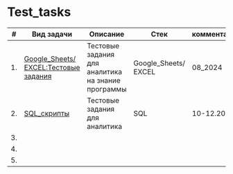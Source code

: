 # Test_tasks

| #    | Вид задачи  | Описание                                                     | Стек                                                         | комментарии|
| ---- | ------------------------------------------------------------ | ------------------------------------------------------------ | ------------------------------------------------------------ |-----------------------------------------------------|
| 1.   | [Google_Sheets/ EXCEL:Тестовые задания](https://github.com/brykovskaya/Test_tasks/tree/main/Google_sheets_OR_EXCEL) | Тестовые задания для аналитика на знание программы| Google_Sheets/ EXCEL| 08_2024 |
| 2.   | [SQL_скрипты](https://github.com/brykovskaya/Test_tasks/tree/main/sql)|   Тестовые задания для аналитика| SQL| 10-12.2024  |
| 3.   | |   | |  |
| 4.    | |   | |  |
| 5.   | |   | |  |
